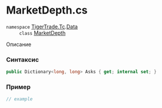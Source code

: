 
# MarketDepth.cs
`namespace` [TigerTrade.Tc](../../../../TigerTrade.Tc.md).[Data](../../../../TigerTrade.Tc/Data.md)  
&nbsp;&nbsp;&nbsp;&nbsp;&nbsp;&nbsp;&nbsp;&nbsp;&nbsp;`class` [MarketDepth](../../MarketDepth.cs.md)

Описание

### Синтаксис
```csharp
public Dictionary<long, long> Asks { get; internal set; }
```
### Пример  
```csharp
// example
```
